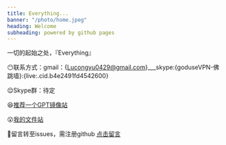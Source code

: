 ```yaml
---
title: Everything...
banner: "/photo/home.jpeg"
heading: Welcome
subheading: powered by github pages
---
```

一切的起始之处，『Everything』

😶联系方式：gmail：{Lucongyu0429@gmail.com}___skype:{goduseVPN-佛跳墙}:{live:.cid.b4e2491fd4542600}

😌Skype群：待定

😆[推荐一个GPT镜像站](https://zcienq.aitianhu1.top/#/chat/)

😮[我的文件站](https://github.com/LUCONGYU123/cloud-share)

🤨留言转至issues，需注册github
[点击留言](https://github.com/LUCONGYU123/lucongyu123.github.io/issues/new)
